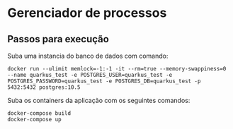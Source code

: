 # Gerenciador de processos

## Passos para execução


Suba uma instancia do banco de dados com comando:

```
docker run --ulimit memlock=-1:-1 -it --rm=true --memory-swappiness=0 --name quarkus_test -e POSTGRES_USER=quarkus_test -e POSTGRES_PASSWORD=quarkus_test -e POSTGRES_DB=quarkus_test -p 5432:5432 postgres:10.5
```
Suba os containers da aplicação com os seguintes comandos:
 
```
docker-compose build
docker-compose up
```
